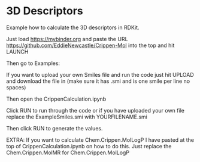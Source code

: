 # 3D Descriptors
Example how to calculate the 3D descriptors in RDKit.

Just load https://mybinder.org and paste the URL https://github.com/EddieNewcastle/Crippen-Mol into the top and hit LAUNCH

Then go to Examples:

If you want to upload your own Smiles file and run the code just hit UPLOAD and download the file in (make sure it has .smi and is one smile per line no spaces)

Then open the CrippenCalculation.ipynb

Click RUN to run through the code or if you have uploaded your own file replace the ExampleSmiles.smi with YOURFILENAME.smi

Then click RUN to generate the values.

EXTRA: If you want to calculate Chem.Crippen.MolLogP I have pasted at the top of CrippenCalculation.ipynb on how to do this.
Just replace the Chem.Crippen.MolMR for Chem.Crippen.MolLogP
